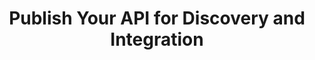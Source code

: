 ---
title: Publish Your API for Discovery and Integration
slug: /api-consumption/publish-api-4-discovery-and-integration
---
